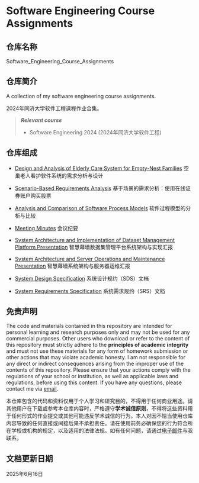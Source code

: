 # Software Engineering Course Assignments

## 仓库名称

Software_Engineering_Course_Assignments

## 仓库简介

A collection of my software engineering course assignments.

2024年同济大学软件工程课程作业合集。

> ***Relevant course***
> * Software Engineering 2024 (2024年同济大学软件工程)

## 仓库组成

* [Design and Analysis of Elderly Care System for Empty-Nest Families](Design_and_Analysis_of_Elderly_Care_System_for_Empty_Nest_Families)
空巢老人看护软件系统的需求分析与设计

* [Scenario-Based Requirements Analysis](Scenario_Based_Requirements_Analysis)
基于场景的需求分析：使用在线证券账户购买股票

* [Analysis and Comparison of Software Process Models](Analysis_and_Comparison_of_Software_Process_Models.pdf)
软件过程模型的分析与比较

* [Meeting Minutes](Meeting_Minutes.md)
会议纪要

* [System Architecture and Implementation of Dataset Management Platform Presentation](System_Architecture_and_Implementation_of_Dataset_Management_Platform_Presentation.pdf)
智慧幕墙数据集管理平台系统架构与实现汇报

* [System Architecture and Server Operations and Maintenance Presentation](System_Architecture_and_Server_Operations_and_Maintenance_Presentation.pdf)
智慧幕墙系统架构与服务器运维汇报

* [System Design Specification](System_Design_Specification.pdf)
系统设计规约（SDS）文档

* [System Requirements Specification](System_Requirements_Specification.pdf)
系统需求规约（SRS）文档

## 免责声明

The code and materials contained in this repository are intended for personal learning and research purposes only and may not be used for any commercial purposes. Other users who download or refer to the content of this repository must strictly adhere to the **principles of academic integrity** and must not use these materials for any form of homework submission or other actions that may violate academic honesty. I am not responsible for any direct or indirect consequences arising from the improper use of the contents of this repository. Please ensure that your actions comply with the regulations of your school or institution, as well as applicable laws and regulations, before using this content. If you have any questions, please contact me via [email](mailto:minmuslin@outlook.com).

本仓库包含的代码和资料仅用于个人学习和研究目的，不得用于任何商业用途。请其他用户在下载或参考本仓库内容时，严格遵守**学术诚信原则**，不得将这些资料用于任何形式的作业提交或其他可能违反学术诚信的行为。本人对因不恰当使用仓库内容导致的任何直接或间接后果不承担责任。请在使用前务必确保您的行为符合所在学校或机构的规定，以及适用的法律法规。如有任何问题，请通过[电子邮件](mailto:minmuslin@outlook.com)与我联系。

## 文档更新日期

2025年6月16日
